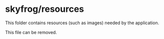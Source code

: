 # skyfrog/resources

This folder contains resources (such as images) needed by the application. 

This file can be removed.
